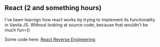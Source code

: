 
## React (2 and something hours)
I've been learnign how react works by trying to implement its functionality in Vanila JS. Without looking at source code, because that wouldn't be much fun=))

Some code here: [React Reverse Engineering](https://github.com/alexvyber/react-reverse-engineering)
